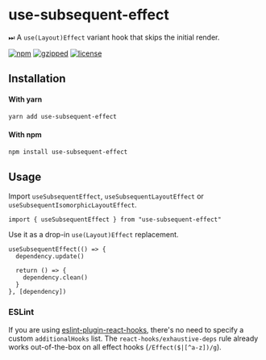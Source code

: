 # use-subsequent-effect

⏭ A `use(Layout)Effect` variant hook that skips the initial render.

[![npm](https://img.shields.io/npm/v/use-subsequent-effect?color=%2385f)](https://www.npmjs.com/package/use-subsequent-effect) [![gzipped](https://img.shields.io/bundlephobia/minzip/use-subsequent-effect?label=gzipped&color=%23d5e)](https://www.npmjs.com/package/use-subsequent-effect) [![license](https://img.shields.io/github/license/bouchenoiremarc/use-subsequent-effect?color=%23e48)](https://github.com/bouchenoiremarc/use-subsequent-effect/blob/main/LICENSE)

## Installation

#### With yarn

```sh
yarn add use-subsequent-effect
```

#### With npm

```sh
npm install use-subsequent-effect
```

## Usage

Import `useSubsequentEffect`, `useSubsequentLayoutEffect` or `useSubsequentIsomorphicLayoutEffect`.

```tsx
import { useSubsequentEffect } from "use-subsequent-effect"
```

Use it as a drop-in `use(Layout)Effect` replacement.

```tsx
useSubsequentEffect(() => {
  dependency.update()

  return () => {
    dependency.clean()
  }
}, [dependency])
```

### ESLint

If you are using [eslint-plugin-react-hooks](https://www.npmjs.com/package/eslint-plugin-react-hooks), there's no need to specify a custom `additionalHooks` list. The `react-hooks/exhaustive-deps` rule already works out-of-the-box on all effect hooks (`/Effect($|[^a-z])/g`).
